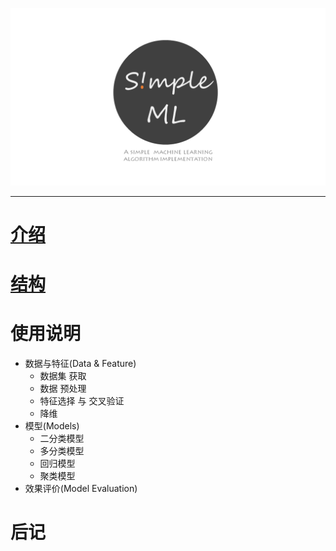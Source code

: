 
![](./imgs/logo2.png)

---

# [介绍](./intruduction.md)

# [结构](./structure/class_structure.md)

# 使用说明

- 数据与特征(Data & Feature)
  - 数据集 获取
  - 数据 预处理
  - 特征选择 与 交叉验证
  - 降维
- 模型(Models)
  - 二分类模型
  - 多分类模型
  - 回归模型
  - 聚类模型
- 效果评价(Model Evaluation)

# 后记
